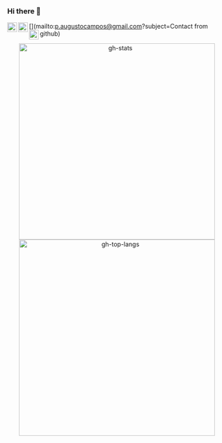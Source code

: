 ### Hi there 👋

<!--
**ppcamp/ppcamp** is a ✨ _special_ ✨ repository because its `README.md` (this file) appears on your GitHub profile.

Here are some ideas to get you started:

- 🔭 I’m currently working on ...
- 🌱 I’m currently learning ...
- 👯 I’m looking to collaborate on ...
- 🤔 I’m looking for help with ...
- 💬 Ask me about ...
- 📫 How to reach me: ...
- 😄 Pronouns: ...
- ⚡ Fun fact: ...
-->

[<img align="left" alt="LinkedIn" width="22px" src="https://cdn.jsdelivr.net/npm/simple-icons@v3/icons/linkedin.svg" />](https://linkedin.com/in/ppcamp)
[<img align="left" alt="Instagram" width="22px" src="https://cdn.jsdelivr.net/npm/simple-icons@v3/icons/gmail.svg" />](mailto:p.augustocampos@gmail.com?subject=Contact from github)
[<img align="left" alt="Instagram" width="22px" src="https://cdn.jsdelivr.net/npm/simple-icons@v3/icons/whatsapp.svg" />](https://api.whatsapp.com/send?phone=+5533991143034)



<p align="center">
  <img alt="gh-stats" width="450px" align="center" src="https://github-readme-stats.vercel.app/api?username=ppcamp&show_icons=true&theme=radical&hide_border=true" />
  <br/>
  <img alt="gh-top-langs" width="450px" align="center" src="https://github-readme-stats.vercel.app/api/top-langs/?username=ppcamp&layout=compact&langs_count=10&show_icons=true&theme=radical&hide_border=true" />
</p>

<!-- More configs in
themes: https://github.com/anuraghazra/github-readme-stats#themes
-->
